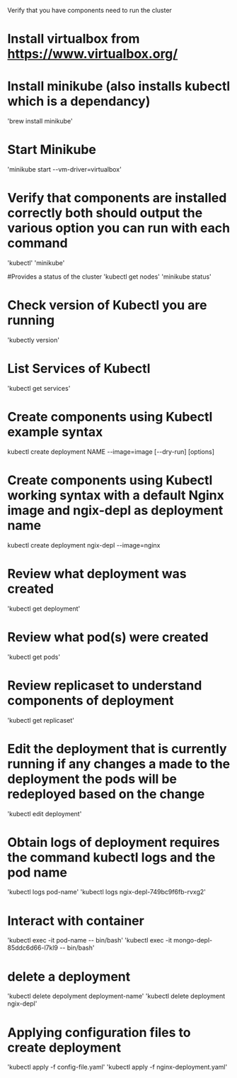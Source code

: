 Verify that you have components need to run the cluster

# Install virtualbox from https://www.virtualbox.org/
# Install minikube (also installs kubectl which is a dependancy)
'brew install minikube'

# Start Minikube

'minikube start --vm-driver=virtualbox'

# Verify that components are installed correctly both should output the various option you can run with each command

'kubectl'
'minikube'

#Provides a status of the cluster
'kubectl get nodes'
'minikube status'

# Check version of Kubectl you are running
'kubectly version'

# List Services of  Kubectl
'kubectl get services'

# Create components using Kubectl example syntax
kubectl create deployment NAME --image=image [--dry-run] [options]

# Create components using Kubectl working syntax with a default Nginx image and ngix-depl as deployment name
kubectl create deployment ngix-depl --image=nginx

# Review what deployment was created
'kubectl get deployment'

# Review what pod(s) were created
'kubectl get pods'

# Review replicaset to understand components of deployment
'kubectl get replicaset'

# Edit the deployment that is currently running if any changes a made to the deployment the pods will be redeployed based on the change
'kubectl edit deployment'

# Obtain logs of deployment requires the command kubectl logs and the pod name
'kubectl logs pod-name'
'kubectl logs ngix-depl-749bc9f6fb-rvxg2'

# Interact with container
'kubectl exec -it pod-name -- bin/bash'
'kubectl exec -it mongo-depl-85ddc6d66-l7kl9 -- bin/bash'

# delete a deployment
'kubectl delete depolyment deployment-name'
'kubectl delete deployment ngix-depl'

# Applying configuration files to create deployment
'kubectl apply -f config-file.yaml'
'kubectl apply -f nginx-deployment.yaml'










